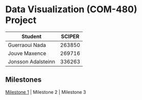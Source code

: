# Data Visualization (COM-480) Project

| Student        | SCIPER       |
| ------------- |:-------------:|
| Guerraoui Nada     | 263850 |
| Jouve Maxence      | 269716 |
| Jonsson Adalsteinn | 336263 |

## Milestones

[Milestone 1](https://github.com/jouvemax/com-480-project-Wizards/blob/main/milestones/milestone1.md) | Milestone 2 | Milestone 3
